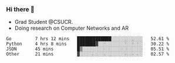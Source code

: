 ### Hi there 👋
- Grad Student @CSUCR. 
- Doing research on Computer Networks and AR
<!--START_SECTION:waka-->

```text
Go         7 hrs 12 mins   █████████████░░░░░░░░░░░░   52.61 %
Python     4 hrs 8 mins    ███████▓░░░░░░░░░░░░░░░░░   30.22 %
JSON       45 mins         █▒░░░░░░░░░░░░░░░░░░░░░░░   05.51 %
Other      21 mins         ▓░░░░░░░░░░░░░░░░░░░░░░░░   02.57 %
```

<!--END_SECTION:waka-->
<!--
**jluo117/jluo117** is a ✨ _special_ ✨ repository because its `README.md` (this file) appears on your GitHub profile.

Here are some ideas to get you started:

- 🔭 I’m currently working on ...
- 🌱 I’m currently learning ...
- 👯 I’m looking to collaborate on ...
- 🤔 I’m looking for help with ...
- 💬 Ask me about ...
- 📫 How to reach me: ...
- 😄 Pronouns: ...
- ⚡ Fun fact: ...
-->
